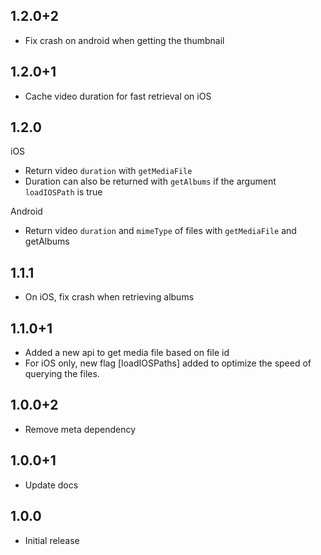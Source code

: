 ## 1.2.0+2

* Fix crash on android when getting the thumbnail

## 1.2.0+1

* Cache video duration for fast retrieval on iOS

## 1.2.0

iOS
* Return video `duration` with `getMediaFile`
* Duration can also be returned with `getAlbums` if the argument `loadIOSPath` is true

Android
* Return video `duration` and `mimeType` of files with `getMediaFile` and getAlbums

## 1.1.1

* On iOS, fix crash when retrieving albums

## 1.1.0+1

* Added a new api to get media file based on file id
* For iOS only, new flag [loadIOSPaths] added to optimize the speed of querying the files.

## 1.0.0+2

* Remove meta dependency

## 1.0.0+1

* Update docs

## 1.0.0

* Initial release
